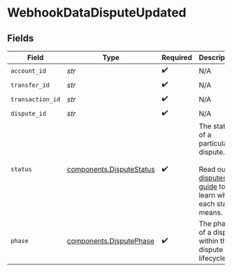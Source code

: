 # WebhookDataDisputeUpdated


## Fields

| Field                                                                                                                                                                                                   | Type                                                                                                                                                                                                    | Required                                                                                                                                                                                                | Description                                                                                                                                                                                             |
| ------------------------------------------------------------------------------------------------------------------------------------------------------------------------------------------------------- | ------------------------------------------------------------------------------------------------------------------------------------------------------------------------------------------------------- | ------------------------------------------------------------------------------------------------------------------------------------------------------------------------------------------------------- | ------------------------------------------------------------------------------------------------------------------------------------------------------------------------------------------------------- |
| `account_id`                                                                                                                                                                                            | *str*                                                                                                                                                                                                   | :heavy_check_mark:                                                                                                                                                                                      | N/A                                                                                                                                                                                                     |
| `transfer_id`                                                                                                                                                                                           | *str*                                                                                                                                                                                                   | :heavy_check_mark:                                                                                                                                                                                      | N/A                                                                                                                                                                                                     |
| `transaction_id`                                                                                                                                                                                        | *str*                                                                                                                                                                                                   | :heavy_check_mark:                                                                                                                                                                                      | N/A                                                                                                                                                                                                     |
| `dispute_id`                                                                                                                                                                                            | *str*                                                                                                                                                                                                   | :heavy_check_mark:                                                                                                                                                                                      | N/A                                                                                                                                                                                                     |
| `status`                                                                                                                                                                                                | [components.DisputeStatus](../../models/components/disputestatus.md)                                                                                                                                    | :heavy_check_mark:                                                                                                                                                                                      | The status of a particular dispute. <br/><br/>Read our [disputes guide](https://docs.moov.io/guides/money-movement/accept-payments/card-acceptance/disputes/#dispute-statuses) to learn what each status means. |
| `phase`                                                                                                                                                                                                 | [components.DisputePhase](../../models/components/disputephase.md)                                                                                                                                      | :heavy_check_mark:                                                                                                                                                                                      | The phase of a dispute within the dispute lifecycle.                                                                                                                                                    |